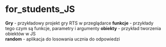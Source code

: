 # for_students_JS

**Gry** - przykładowy projekt gry RTS w przeglądarce
**funkcje** - przykłady tego czym są funkcje, parametry i argumenty
**obiekty** - przykład tworzenia obiektów w JS <br>
**random** - aplikacja do losowania ucznia do odpowiedzi 

